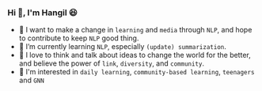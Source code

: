 ### Hi 👋, I'm Hangil :laughing:
- :checkered_flag: I want to make a change in `learning` and `media` through `NLP`, and hope to contribute to keep `NLP` good thing.
- :runner: I’m currently learning `NLP`, especially `(update) summarization`.
- :couple: I love to think and talk about ideas to change the world for the better, and believe the power of `link`, `diversity`, and `community`.
- :pushpin: I'm interested in `daily learning`, `community-based learning`, `teenagers` and `GNN`


